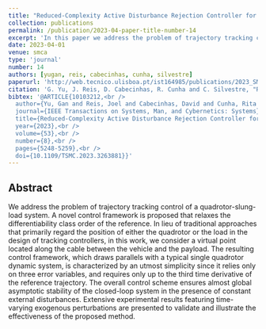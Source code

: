 ```yaml
---
title: "Reduced-Complexity Active Disturbance Rejection Controller for Quadrotor-Slung-Load Transportation"
collection: publications
permalink: /publication/2023-04-paper-title-number-14
excerpt: 'In this paper we address the problem of trajectory tracking control of a quadrotor-slung-load system.'
date: 2023-04-01
venue: smca
type: 'journal'
number: 14
authors: [yugan, reis, cabecinhas, cunha, silvestre]
paperurl: 'http://web.tecnico.ulisboa.pt/ist164985/publications/2023_SMCA_Reduced_complexity_active_disturbance_rejection_controller_for_quadrotor_slung_load_transportation.pdf'
citation: 'G. Yu, J. Reis, D. Cabecinhas, R. Cunha and C. Silvestre, "Reduced-Complexity Active Disturbance Rejection Controller for Quadrotor-Slung-Load Transportation," in IEEE Transactions on Systems, Man, and Cybernetics: Systems, vol. 53, no. 8, pp. 5248-5259, Aug. 2023, doi: 10.1109/TSMC.2023.3263881.'
bibtex: '@ARTICLE{10103212,<br />
  author={Yu, Gan and Reis, Joel and Cabecinhas, David and Cunha, Rita and Silvestre, Carlos},<br />
  journal={IEEE Transactions on Systems, Man, and Cybernetics: Systems},<br />
  title={Reduced-Complexity Active Disturbance Rejection Controller for Quadrotor-Slung-Load Transportation},<br />
  year={2023},<br />
  volume={53},<br />
  number={8},<br />
  pages={5248-5259},<br />
  doi={10.1109/TSMC.2023.3263881}}'
---
```

**Abstract**
---
We address the problem of trajectory tracking control of a quadrotor-slung-load system.
A novel control framework is proposed that relaxes the differentiability class order of the reference.
In lieu of traditional approaches that primarily regard the position of either the quadrotor or the load in the design of tracking controllers, in this work, we consider a virtual point located along the cable between the vehicle and the payload.
The resulting control framework, which draws parallels with a typical single quadrotor dynamic system, is characterized by an utmost simplicity since it relies only on three error variables, and requires only up to the third time derivative of the reference trajectory.
The overall control scheme ensures almost global asymptotic stability of the closed-loop system in the presence of constant external disturbances.
Extensive experimental results featuring time-varying exogenous perturbations are presented to validate and illustrate the effectiveness of the proposed method.